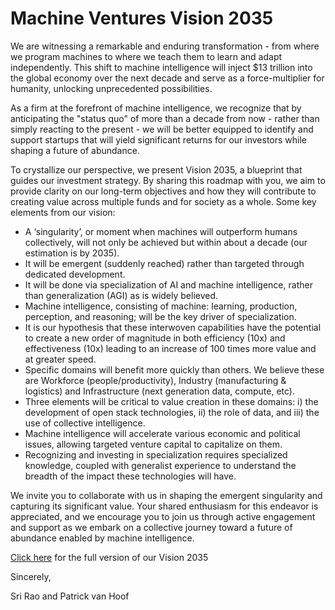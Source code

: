 # Machine Ventures Vision 2035

We are witnessing a remarkable and enduring transformation - from where we program machines to where we teach them to learn and adapt independently. This shift to machine intelligence will inject $13 trillion into the global economy over the next decade and serve as a force-multiplier for humanity, unlocking unprecedented possibilities.

As a firm at the forefront of machine intelligence, we recognize that by anticipating the "status quo" of more than a decade from now - rather than simply reacting to the present - we will be better equipped to identify and support startups that will yield significant returns for our investors while shaping a future of abundance.

To crystallize our perspective, we present Vision 2035, a blueprint that guides our investment strategy. By sharing this roadmap with you, we aim to provide clarity on our long-term objectives and how they will contribute to creating value across multiple funds and for society as a whole. Some key elements from our vision:

+ A ‘singularity’, or moment when machines will outperform humans collectively, will not only be achieved but within about a decade (our estimation is by 2035).
+ It will be emergent (suddenly reached) rather than targeted through dedicated development.
+ It will be done via specialization of AI and machine intelligence, rather than generalization (AGI) as is widely believed.
+ Machine intelligence, consisting of machine: learning, production, perception, and reasoning; will be the key driver of specialization.
+ It is our hypothesis that these interwoven capabilities have the potential to create a new order of magnitude in both efficiency (10x) and effectiveness (10x) leading to an increase of 100 times more value and at greater speed.
+ Specific domains will benefit more quickly than others. We believe these are Workforce (people/productivity), Industry (manufacturing & logistics) and Infrastructure (next generation data, compute, etc).
+ Three elements will be critical to value creation in these domains: i) the development of open stack technologies, ii) the role of data, and iii) the use of collective intelligence.
+ Machine intelligence will accelerate various economic and political issues, allowing targeted venture capital to capitalize on them.
+ Recognizing and investing in specialization requires specialized knowledge, coupled with generalist experience to understand the breadth of the impact these technologies will have.

We invite you to collaborate with us in shaping the emergent singularity and capturing its significant value. Your shared enthusiasm for this endeavor is appreciated, and we encourage you to join us through active engagement and support as we embark on a collective journey toward a future of abundance enabled by machine intelligence.

[Click here](https://github.com/mchnvc/vision2035/blob/main/Machine%20Ventures%20Vision%202035_%20The%20Decade%20of%20Machine%20Intelligence.pdf) for the full version of our Vision 2035

Sincerely,

Sri Rao and Patrick van Hoof
